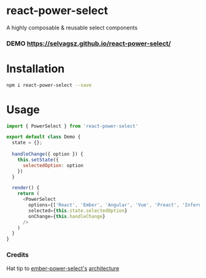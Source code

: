 # react-power-select
A highly composable &amp; reusable select components

### DEMO https://selvagsz.github.io/react-power-select/

# Installation

```bash
npm i react-power-select --save
```

# Usage

```js
import { PowerSelect } from 'react-power-select'

export default class Demo {
  state = {};
  
  handleChange({ option }) {
    this.setState({
      selectedOption: option
    })
  }

  render() {
    return (
      <PowerSelect
        options={['React', 'Ember', 'Angular', 'Vue', 'Preact', 'Inferno']}
        selected={this.state.selectedOption}
        onChange={this.handleChange}
      />
    )
  }
}
```


### Credits

Hat tip to [ember-power-select's](https://github.com/cibernox/ember-power-select) [architecture](http://www.ember-power-select.com/EPS_disected-48ad0d36e579a5554bff1407b51c554b.png)
